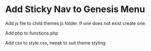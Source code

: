 # Add Sticky Nav to Genesis Menu

Add js file to child themes js folder. If one does not exist create one.

Add php to functions.php

Add css to style.css, tweak to suit theme styling
